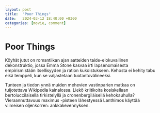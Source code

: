 ```yaml
---
layout: post
title:  "Poor Things"
date:   2024-03-12 18:40:00 +0300
categories: [movie, comment]
---
```


# Poor Things

Köyhät jutut on romantiikan ajan aatteiden taide-elokuvallinen dekonstruktio, jossa Emma Stone kasvaa irti lapsenomaisesta empirismistään itsellisyyden ja ration kukoistukseen. Kehosta ei kehity tabu eikä temppeli, kun se valjastetaan tuotantovälineeksi.

Tunteen ja tiedon ynnä muiden mehevien vastinparien matkaa on tuijotettava Wikipedia kainalossa. Liekö kriitikoita kosiskellaan bertoluccilaisella tirkistelyllä ja cronenbergiläisellä kehokauhulla? Vieraannuttavuus maximus -pisteen lähestyessä Lanthimos käyttää viimeisen oljenkorren: ankkakevennyksen.

[//]: # "https://www.imdb.com/title/tt14230458/"